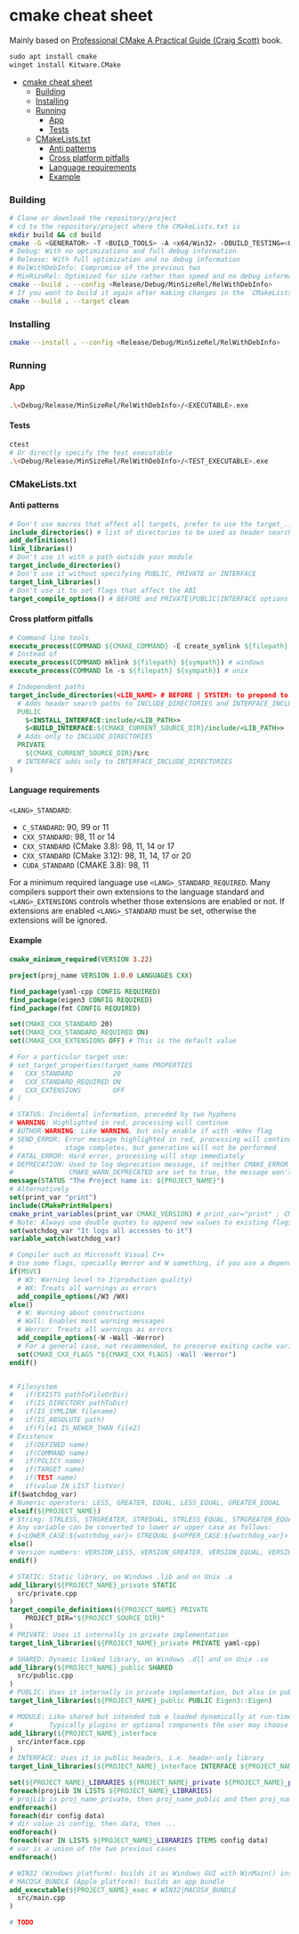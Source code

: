 # cmake cheat sheet

Mainly based on [Professional CMake A Practical Guide (Craig Scott)](https://github.com/YueErro/programming_books/blob/main/books/Professional%20CMake%20A%20Practical%20Guide%20(Craig%20Scott)%20(z-lib.org).pdf) book.

```cmd
sudo apt install cmake
winget install Kitware.CMake
```

- [cmake cheat sheet](#cmake-cheat-sheet)
    - [Building](#building)
    - [Installing](#installing)
    - [Running](#running)
      - [App](#app)
      - [Tests](#tests)
    - [CMakeLists.txt](#cmakeliststxt)
      - [Anti patterns](#anti-patterns)
      - [Cross platform pitfalls](#cross-platform-pitfalls)
      - [Language requirements](#language-requirements)
      - [Example](#example)

### Building

```bash
# Clone or download the repository/project
# cd to the repository/project where the CMakeLists.txt is
mkdir build && cd build
cmake -G <GENERATOR> -T <BUILD_TOOLS> -A <x64/Win32> -DBUILD_TESTING=<ON/OFF> ..
# Debug: With no optimizations and full debug information
# Release: With full optimization and no debug information
# RelWithDebInfo: Compromise of the previous two
# MinRizeRel: Optimized for size rather than speed and no debug information is created, used for embedded devices
cmake --build . --config <Release/Debug/MinSizeRel/RelWithDebInfo>
# If you want to build it again after making changes in the `CMakeLists.txt`, you can clean the target
cmake --build . --target clean
```

### Installing

```bash
cmake --install . --config <Release/Debug/MinSizeRel/RelWithDebInfo>
```

### Running

#### App

```bash
.\<Debug/Release/MinSizeRel/RelWithDebInfo>/<EXECUTABLE>.exe
```

#### Tests

```bash
ctest
# Or directly specify the test executable
.\<Debug/Release/MinSizeRel/RelWithDebInfo>/<TEST_EXECUTABLE>.exe
```

### CMakeLists.txt

#### Anti patterns

```cmake
# Don't use macros that affect all targets, prefer to use the target_...() instead
include_directories() # list of directories to be used as header search paths [AFTER|BEFORE] [SYSTEM]
add_definitions()
link_libraries()
# Don't use it with a path outside your module
target_include_directories()
# Don't use it without specifying PUBLIC, PRIVATE or INTERFACE
target_link_libraries()
# Don't use it to set flags that affect the ABI
target_compile_options() # BEFORE and PRIVATE|PUBLIC|INTERFACE options
```

#### Cross platform pitfalls

```cmake
# Command line tools
execute_process(COMMAND ${CMAKE_COMMAND} -E create_symlink ${filepath} ${sympath})
# Instead of
execute_process(COMMAND mklink ${filepath} ${sympath}) # windows
execute_process(COMMAND ln -s ${filepath} ${sympath}) # unix

# Independent paths
target_include_directories(<LIB_NAME> # BEFORE | SYSTEM: to prepend to existing ones or treat as system include paths
  # Adds header search paths to INCLUDE_DIRECTORIES and INTERFACE_INCLUDE_DIRECTORIES
  PUBLIC
    $<INSTALL_INTERFACE:include/<LIB_PATH>>
    $<BUILD_INTERFACE:${CMAKE_CURRENT_SOURCE_DIR}/include/<LIB_PATH>>
  # Adds only to INCLUDE_DIRECTORIES
  PRIVATE
    ${CMAKE_CURRENT_SOURCE_DIR}/src
  # INTERFACE adds only to INTERFACE_INCLUDE_DIRECTORIES
)
```

#### Language requirements

`<LANG>_STANDARD`:

- `C_STANDARD`: 90, 99 or 11
- `CXX_STANDARD`: 98, 11 or 14
- `CXX_STANDARD` (CMake 3.8): 98, 11, 14 or 17
- `CXX_STANDARD` (CMake 3.12): 98, 11, 14, 17 or 20
- `CUDA_STANDARD` (CMAKE 3.8): 98, 11

For a minimum required language use `<LANG>_STANDARD_REQUIRED`.
Many compilers support their own extensions to the language standard and `<LANG>_EXTENSIONS` controls whether those extensions are enabled or not. If extensions are enabled `<LANG>_STANDARD` must be set, otherwise the extensions will be ignored.

#### Example

```cmake
cmake_minimum_required(VERSION 3.22)

project(proj_name VERSION 1.0.0 LANGUAGES CXX)

find_package(yaml-cpp CONFIG REQUIRED)
find_package(eigen3 CONFIG REQUIRED)
find_package(fmt CONFIG REQUIRED)

set(CMAKE_CXX_STANDARD 20)
set(CMAKE_CXX_STANDARD_REQUIRED ON)
set(CMAKE_CXX_EXTENSIONS OFF) # This is the default value

# For a particular target use:
# set_target_properties(target_name PROPERTIES
#   CXX_STANDARD          20
#   CXX_STANDARD_REQUIRED ON
#   CXX_EXTENSIONS        OFF
# )

# STATUS: Incidental information, preceded by two hyphens
# WARNING: Highlighted in red, processing will continue
# AUTHOR-WARNING: Like WARNING, but only enable if with -Wdev flag
# SEND_ERROR: Error message highlighted in red, processing will continue until the configure
#             stage completes, but generation will not be performed
# FATAL_ERROR: Hard error, processing will stop immediately
# DEPRECATION: Used to log deprecation message, if neither CMAKE_ERROR_DEPRECATED nor
#              CMAKE_WARN_DEPRECATED are set to true, the message won't be shown
message(STATUS "The Project name is: ${PROJECT_NAME}")
# Alternatively
set(print_var "print")
include(CMakePrintHelpers)
cmake_print_variables(print_var CMAKE_VERSION) # print_var="print" ; CMAKE_VERSION="3.22"
# Note: Always use double quotes to append new values to existing flags
set(watchdog_var "It logs all accesses to it")
variable_watch(watchdog_var)

# Compiler such as Microsoft Visual C++
# Use some flags, specially Werror and W something, if you use a dependency more restrictive than you that causes having a break
if(MSVC)
  # W3: Warning level to 3(production quality)
  # WX: Treats all warnings as errors
  add_compile_options(/W3 /WX)
else()
  # W: Warning about constructions
  # Wall: Enables most warning messages
  # Werror: Treats all warnings as errors
  add_compile_options(-W -Wall -Werror)
  # For a general case, not recommended, to preserve exiting cache variable
  set(CMAKE_CXX_FLAGS "${CMAKE_CXX_FLAGS} -Wall -Werror")
endif()


# Filesystem
#   if(EXISTS pathToFileOrDir)
#   if(IS_DIRECTORY pathToDir)
#   if(IS_SYMLINK filename)
#   if(IS_ABSOLUTE path)
#   if(file1 IS_NEWER_THAN file2)
# Existence
#   if(DEFINED name)
#   if(COMMAND name)
#   if(POLICY name)
#   if(TARGET name)
#   if(TEST name)
#   if(value IN_LIST listVar)
if($watchdog_var)
# Numeric operators: LESS, GREATER, EQUAL, LESS_EQUAL, GREATER_EQUAL
elseif(${PROJECT_NAME})
# String: STRLESS, STRGREATER, STREQUAL, STRLESS_EQUAL, STRGREATER_EQUAL
# Any variable can be converted to lower or upper case as follows:
# $<LOWER_CASE:${watchdog_var}> STREQUAL $<UPPER_CASE:${watchdog_var}> --> False
else()
# Version numbers: VERSION_LESS, VERSION_GREATER, VERSION_EQUAL, VERSION_LESS_EQUAL, VERSION_GREATER_EQUAL
endif()

# STATIC: Static library, on Windows .lib and on Unix .a
add_library(${PROJECT_NAME}_private STATIC
  src/private.cpp
)
target_compile_definitions(${PROJECT_NAME} PRIVATE
    PROJECT_DIR="${PROJECT_SOURCE_DIR}"
)
# PRIVATE: Uses it internally in private implementation
target_link_libraries(${PROJECT_NAME}_private PRIVATE yaml-cpp)

# SHARED: Dynamic linked library, on Windows .dll and on Unix .so
add_library(${PROJECT_NAME}_public SHARED
  src/public.cpp
)
# PUBLIC: Uses it internally in private implementation, but also in public headers
target_link_libraries(${PROJECT_NAME}_public PUBLIC Eigen3::Eigen)

# MODULE: Like shared but intended tob e loaded dynamically at run-time
#         Typically plugins or optional components the user may choose to be loaded or not
add_library(${PROJECT_NAME}_interface
  src/interface.cpp
)
# INTERFACE: Uses it in public headers, i.e. header-only library
target_link_libraries(${PROJECT_NAME}_interface INTERFACE ${PROJECT_NAME}_interface fmt::fmt-header-only)

set(${PROJECT_NAME}_LIBRARIES ${PROJECT_NAME}_private ${PROJECT_NAME}_public ${PROJECT_NAME}_interface)
foreach(projLib IN LISTS ${PROJECT_NAME}_LIBRARIES)
# projLib is proj_name_private, then proj_name_public and then proj_name_interface
endforeach()
foreach(dir config data)
# dir value is config, then data, then ...
endforeach()
foreach(var IN LISTS ${PROJECT_NAME}_LIBRARIES ITEMS config data)
# var is a union of the two previous cases
endforeach()

# WIN32 (Windows platform): builds it as Windows GUI with WinMain() instead of main() and with the /SUBSYSTEM:WINDOWS
# MACOSX_BUNDLE (Apple platform): builds an app bundle
add_executable(${PROJECT_NAME}_exec # WIN32|MACOSX_BUNDLE
  src/main.cpp
)

# TODO

```
